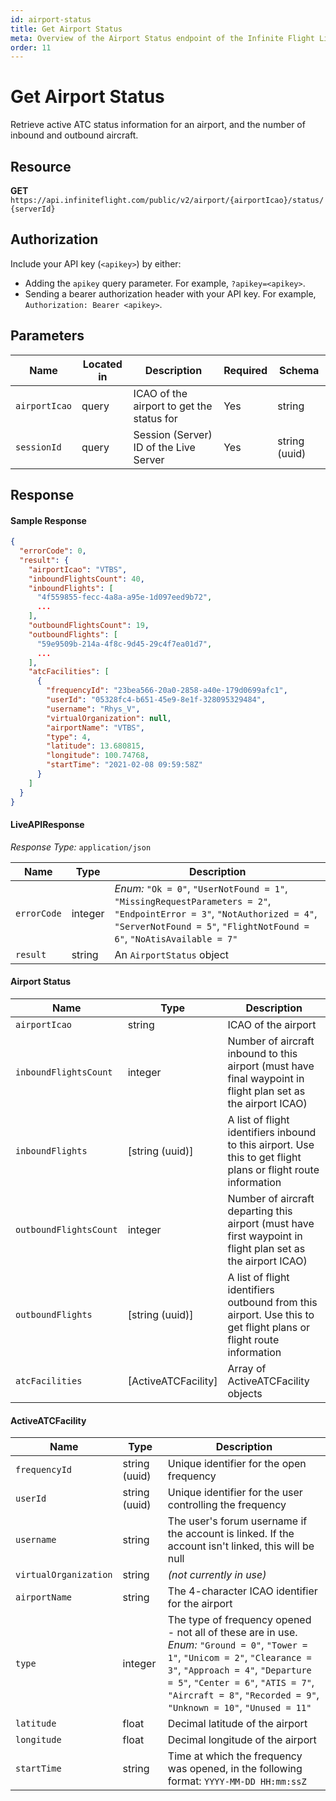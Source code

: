 ```yaml
---
id: airport-status
title: Get Airport Status
meta: Overview of the Airport Status endpoint of the Infinite Flight Live API
order: 11
---
```


# Get Airport Status

Retrieve active ATC status information for an airport, and the number of inbound and outbound aircraft.

## Resource

**GET** `https://api.infiniteflight.com/public/v2/airport/{airportIcao}/status/{serverId}`

## Authorization

Include your API key (`<apikey>`) by either:

-   Adding the `apikey` query parameter. For example, `?apikey=<apikey>`.
-   Sending a bearer authorization header with your API key. For example, `Authorization: Bearer <apikey>`.

## Parameters

| Name          | Located in | Description                               | Required | Schema        |
| ------------- | ---------- | ----------------------------------------- | -------- | ------------- |
| `airportIcao` | query      | ICAO of the airport to get the status for | Yes      | string        |
| `sessionId`   | query      | Session (Server) ID of the Live Server    | Yes      | string (uuid) |

## Response

#### Sample Response

```json
{
  "errorCode": 0,
  "result": {
    "airportIcao": "VTBS",
    "inboundFlightsCount": 40,
    "inboundFlights": [
      "4f559855-fecc-4a8a-a95e-1d097eed9b72",
	  ...
    ],
    "outboundFlightsCount": 19,
    "outboundFlights": [
      "59e9509b-214a-4f8c-9d45-29c4f7ea01d7",
	  ...
    ],
    "atcFacilities": [
      {
        "frequencyId": "23bea566-20a0-2858-a40e-179d0699afc1",
        "userId": "05328fc4-b651-45e9-8e1f-328095329484",
        "username": "Rhys_V",
        "virtualOrganization": null,
        "airportName": "VTBS",
        "type": 4,
        "latitude": 13.680815,
        "longitude": 100.74768,
        "startTime": "2021-02-08 09:59:58Z"
      }
    ]
  }
}
```

#### LiveAPIResponse

_Response Type:_ `application/json`

| Name        | Type    | Description                                                                                                                                                                                       |
| ----------- | ------- | ------------------------------------------------------------------------------------------------------------------------------------------------------------------------------------------------- |
| `errorCode` | integer | _Enum:_ `"Ok = 0"`, `"UserNotFound = 1"`, `"MissingRequestParameters = 2"`, `"EndpointError = 3"`, `"NotAuthorized = 4"`, `"ServerNotFound = 5"`, `"FlightNotFound = 6"`, `"NoAtisAvailable = 7"` |
| `result`    | string  | An `AirportStatus` object                                                                                                                                                                         |

#### Airport Status

| Name                   | Type                | Description                                                                                                       |
| ---------------------- | ------------------- | ----------------------------------------------------------------------------------------------------------------- |
| `airportIcao`          | string              | ICAO of the airport                                                                                               |
| `inboundFlightsCount`  | integer             | Number of aircraft inbound to this airport (must have final waypoint in flight plan set as the airport ICAO)      |
| `inboundFlights`       | [string (uuid)]     | A list of flight identifiers inbound to this airport. Use this to get flight plans or flight route information    |
| `outboundFlightsCount` | integer             | Number of aircraft departing this airport (must have first waypoint in flight plan set as the airport ICAO)       |
| `outboundFlights`      | [string (uuid)]     | A list of flight identifiers outbound from this airport. Use this to get flight plans or flight route information |
| `atcFacilities`        | [ActiveATCFacility] | Array of ActiveATCFacility objects                                                                                |

#### ActiveATCFacility

| Name                  | Type          | Description                                                                                                                                                                                                                                                                    |
| --------------------- | ------------- | ------------------------------------------------------------------------------------------------------------------------------------------------------------------------------------------------------------------------------------------------------------------------------ |
| `frequencyId`         | string (uuid) | Unique identifier for the open frequency                                                                                                                                                                                                                                       |
| `userId`              | string (uuid) | Unique identifier for the user controlling the frequency                                                                                                                                                                                                                       |
| `username`            | string        | The user's forum username if the account is linked. If the account isn't linked, this will be null                                                                                                                                                                             |
| `virtualOrganization` | string        | _(not currently in use)_                                                                                                                                                                                                                                                       |
| `airportName`         | string        | The 4-character ICAO identifier for the airport                                                                                                                                                                                                                                |
| `type`                | integer       | The type of frequency opened - not all of these are in use. _Enum:_ `"Ground = 0"`, `"Tower = 1"`, `"Unicom = 2"`, `"Clearance = 3"`, `"Approach = 4"`, `"Departure = 5"`, `"Center = 6"`, `"ATIS = 7"`, `"Aircraft = 8"`, `"Recorded = 9"`, `"Unknown = 10"`, `"Unused = 11"` |
| `latitude`            | float         | Decimal latitude of the airport                                                                                                                                                                                                                                                |
| `longitude`           | float         | Decimal longitude of the airport                                                                                                                                                                                                                                               |
| `startTime `          | string        | Time at which the frequency was opened, in the following format: `YYYY-MM-DD HH:mm:ssZ`                                                                                                                                                                                        |

